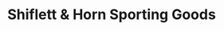 ---
title: "Shiflett & Horn Sporting Goods"
url: /dundalk/shiflett-and-horn-sporting-goods/
shop: sports
---